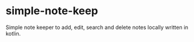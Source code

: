 # simple-note-keep

Simple note keeper to add, edit, search and delete notes locally written in kotlin.

